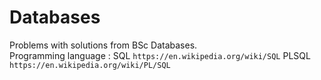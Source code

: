 # Databases

Problems with solutions from BSc Databases.                                                      
Programming language : SQL ```https://en.wikipedia.org/wiki/SQL``` 
PLSQL ```https://en.wikipedia.org/wiki/PL/SQL```
